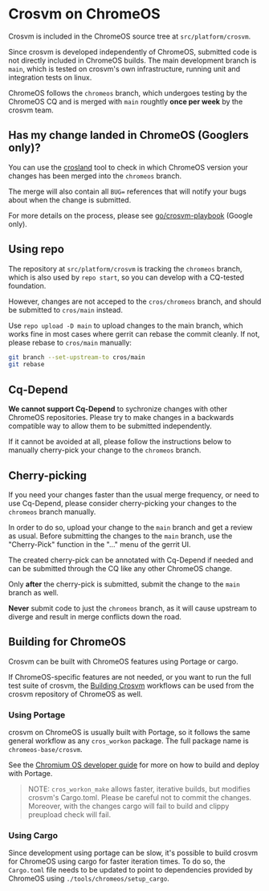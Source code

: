 # Crosvm on ChromeOS

Crosvm is included in the ChromeOS source tree at `src/platform/crosvm`.

Since crosvm is developed independently of ChromeOS, submitted code is not directly included in
ChromeOS builds. The main development branch is `main`, which is tested on crosvm's own
infrastructure, running unit and integration tests on linux.

ChromeOS follows the `chromeos` branch, which undergoes testing by the ChromeOS CQ and is merged
with `main` roughtly **once per week** by the crosvm team.

## Has my change landed in ChromeOS (Googlers only)?

You can use the [crosland](http://crosland/cl) tool to check in which ChromeOS version your changes
has been merged into the `chromeos` branch.

The merge will also contain all `BUG=` references that will notify your bugs about when the change
is submitted.

For more details on the process, please see [go/crosvm-playbook](http://go/crosvm-playbook) (Google
only).

## Using repo

The repository at `src/platform/crosvm` is tracking the `chromeos` branch, which is also used by
`repo start`, so you can develop with a CQ-tested foundation.

However, changes are not acceped to the `cros/chromeos` branch, and should be submitted to
`cros/main` instead.

Use `repo upload -D main` to upload changes to the main branch, which works fine in most cases where
gerrit can rebase the commit cleanly. If not, please rebase to `cros/main` manually:

```bash
git branch --set-upstream-to cros/main
git rebase
```

## Cq-Depend

**We cannot support Cq-Depend** to sychronize changes with other ChromeOS repositories. Please try
to make changes in a backwards compatible way to allow them to be submitted independently.

If it cannot be avoided at all, please follow the instructions below to manually cherry-pick your
change to the `chromeos` branch.

## Cherry-picking

If you need your changes faster than the usual merge frequency, or need to use Cq-Depend, please
consider cherry-picking your changes to the `chromeos` branch manually.

In order to do so, upload your change to the `main` branch and get a review as usual. Before
submitting the changes to the `main` branch, use the "Cherry-Pick" function in the "..." menu of the
gerrit UI.

The created cherry-pick can be annotated with Cq-Depend if needed and can be submitted through the
CQ like any other ChromeOS change.

Only **after** the cherry-pick is submitted, submit the change to the `main` branch as well.

**Never** submit code to just the `chromeos` branch, as it will cause upstream to diverge and result
in merge conflicts down the road.

## Building for ChromeOS

Crosvm can be built with ChromeOS features using Portage or cargo.

If ChromeOS-specific features are not needed, or you want to run the full test suite of crosvm, the
[Building Crosvm](../building_crosvm.md) workflows can be used from the crosvm repository of
ChromeOS as well.

### Using Portage

crosvm on ChromeOS is usually built with Portage, so it follows the same general workflow as any
`cros_workon` package. The full package name is `chromeos-base/crosvm`.

See the
[Chromium OS developer guide](https://chromium.googlesource.com/chromiumos/docs/+/main/developer_guide.md)
for more on how to build and deploy with Portage.

> NOTE: `cros_workon_make` allows faster, iterative builds, but modifies crosvm's Cargo.toml. Please
> be careful not to commit the changes. Moreover, with the changes cargo will fail to build and
> clippy preupload check will fail.

### Using Cargo

Since development using portage can be slow, it's possible to build crosvm for ChromeOS using cargo
for faster iteration times. To do so, the `Cargo.toml` file needs to be updated to point to
dependencies provided by ChromeOS using `./tools/chromeos/setup_cargo`.
